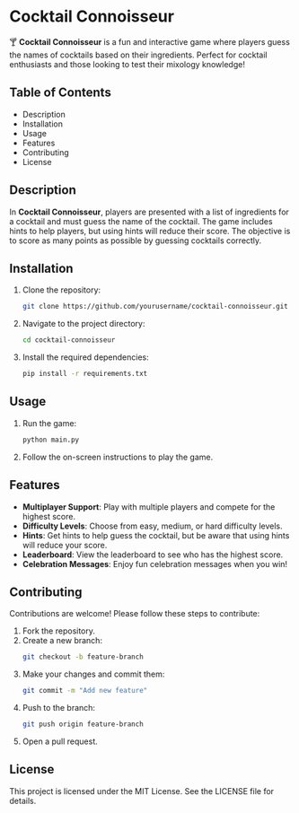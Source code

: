 # Cocktail Connoisseur

🍸 **Cocktail Connoisseur** is a fun and interactive game where players guess the names of cocktails based on their ingredients. Perfect for cocktail enthusiasts and those looking to test their mixology knowledge!

## Table of Contents
- Description
- Installation
- Usage
- Features
- Contributing
- License

## Description
In **Cocktail Connoisseur**, players are presented with a list of ingredients for a cocktail and must guess the name of the cocktail. The game includes hints to help players, but using hints will reduce their score. The objective is to score as many points as possible by guessing cocktails correctly.

## Installation
1. Clone the repository:
    ```bash
    git clone https://github.com/yourusername/cocktail-connoisseur.git
    ```
2. Navigate to the project directory:
    ```bash
    cd cocktail-connoisseur
    ```
3. Install the required dependencies:
    ```bash
    pip install -r requirements.txt
    ```

## Usage
1. Run the game:
    ```bash
    python main.py
    ```
2. Follow the on-screen instructions to play the game.

## Features
- **Multiplayer Support**: Play with multiple players and compete for the highest score.
- **Difficulty Levels**: Choose from easy, medium, or hard difficulty levels.
- **Hints**: Get hints to help guess the cocktail, but be aware that using hints will reduce your score.
- **Leaderboard**: View the leaderboard to see who has the highest score.
- **Celebration Messages**: Enjoy fun celebration messages when you win!

## Contributing
Contributions are welcome! Please follow these steps to contribute:
1. Fork the repository.
2. Create a new branch:
    ```bash
    git checkout -b feature-branch
    ```
3. Make your changes and commit them:
    ```bash
    git commit -m "Add new feature"
    ```
4. Push to the branch:
    ```bash
    git push origin feature-branch
    ```
5. Open a pull request.

## License
This project is licensed under the MIT License. See the LICENSE file for details.
